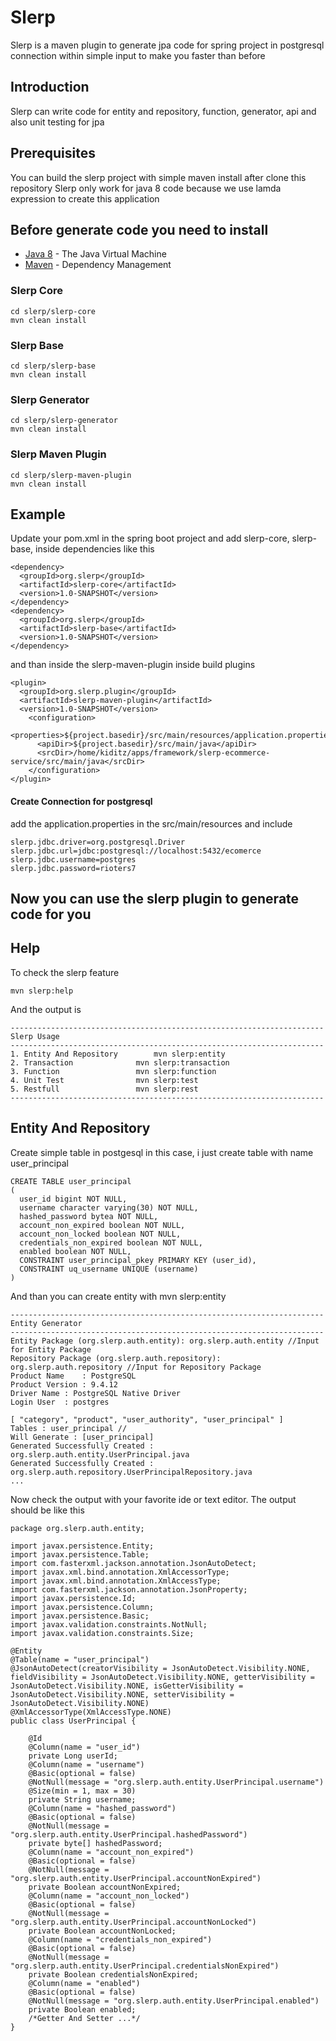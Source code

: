 # Slerp 

Slerp is a maven plugin to generate jpa code for spring project in postgresql connection within simple input to make you faster than before

## Introduction

Slerp can write code for entity and repository, function, generator, api and also unit testing for jpa

## Prerequisites

You can build the slerp project with simple maven install after clone this repository
Slerp only work for java 8 code because we use lamda expression to create this application

## Before generate code you need to install
* [Java 8](http://www.oracle.com/technetwork/java/javase/downloads/jdk8-downloads-2133151.html) - The Java Virtual Machine
* [Maven](https://maven.apache.org/) - Dependency Management
### Slerp Core
```
cd slerp/slerp-core
mvn clean install
```
### Slerp Base
```
cd slerp/slerp-base
mvn clean install
```
### Slerp Generator
```
cd slerp/slerp-generator
mvn clean install
```
### Slerp Maven Plugin
```
cd slerp/slerp-maven-plugin
mvn clean install
```
## Example

Update your pom.xml in the spring boot project and add slerp-core, slerp-base, inside dependencies like this
```
<dependency>
  <groupId>org.slerp</groupId>
  <artifactId>slerp-core</artifactId>
  <version>1.0-SNAPSHOT</version>
</dependency>
<dependency>
  <groupId>org.slerp</groupId>
  <artifactId>slerp-base</artifactId>
  <version>1.0-SNAPSHOT</version>
</dependency>
```

and than inside the slerp-maven-plugin inside build plugins
```
<plugin>
  <groupId>org.slerp.plugin</groupId>
  <artifactId>slerp-maven-plugin</artifactId>
  <version>1.0-SNAPSHOT</version>
    <configuration>
      <properties>${project.basedir}/src/main/resources/application.properties</properties>
      <apiDir>${project.basedir}/src/main/java</apiDir>
      <srcDir>/home/kiditz/apps/framework/slerp-ecommerce-service/src/main/java</srcDir>
    </configuration>
</plugin>
```
#### Create Connection for postgresql
add the application.properties in the src/main/resources and include 
```
slerp.jdbc.driver=org.postgresql.Driver
slerp.jdbc.url=jdbc:postgresql://localhost:5432/ecomerce
slerp.jdbc.username=postgres
slerp.jdbc.password=rioters7
```
## Now you can use the slerp plugin to generate code for you

## Help
To check the slerp feature
```
mvn slerp:help
```
And the output is
```
----------------------------------------------------------------------
Slerp Usage
----------------------------------------------------------------------
1. Entity And Repository		mvn slerp:entity
2. Transaction 				mvn slerp:transaction
3. Function 				mvn slerp:function
4. Unit Test 				mvn slerp:test
5. Restfull 				mvn slerp:rest
----------------------------------------------------------------------
```
## Entity And Repository

Create simple table in postgesql in this case, i just create table with name user_principal

```
CREATE TABLE user_principal
(
  user_id bigint NOT NULL,
  username character varying(30) NOT NULL,
  hashed_password bytea NOT NULL,
  account_non_expired boolean NOT NULL,
  account_non_locked boolean NOT NULL,
  credentials_non_expired boolean NOT NULL,
  enabled boolean NOT NULL,
  CONSTRAINT user_principal_pkey PRIMARY KEY (user_id),
  CONSTRAINT uq_username UNIQUE (username)
)
```
And than you can create entity with mvn slerp:entity
```
----------------------------------------------------------------------
Entity Generator
----------------------------------------------------------------------
Entity Package (org.slerp.auth.entity): org.slerp.auth.entity //Input for Entity Package
Repository Package (org.slerp.auth.repository): org.slerp.auth.repository //Input for Repository Package
Product Name	: PostgreSQL
Product Version	: 9.4.12
Driver Name	: PostgreSQL Native Driver
Login User	: postgres

[ "category", "product", "user_authority", "user_principal" ]
Tables : user_principal //
Will Generate : [user_principal]
Generated Successfully Created : org.slerp.auth.entity.UserPrincipal.java
Generated Successfully Created : org.slerp.auth.repository.UserPrincipalRepository.java
...
```
Now check the output with your favorite ide or text editor. The output should be like this

```
package org.slerp.auth.entity;

import javax.persistence.Entity;
import javax.persistence.Table;
import com.fasterxml.jackson.annotation.JsonAutoDetect;
import javax.xml.bind.annotation.XmlAccessorType;
import javax.xml.bind.annotation.XmlAccessType;
import com.fasterxml.jackson.annotation.JsonProperty;
import javax.persistence.Id;
import javax.persistence.Column;
import javax.persistence.Basic;
import javax.validation.constraints.NotNull;
import javax.validation.constraints.Size;

@Entity
@Table(name = "user_principal")
@JsonAutoDetect(creatorVisibility = JsonAutoDetect.Visibility.NONE, fieldVisibility = JsonAutoDetect.Visibility.NONE, getterVisibility = JsonAutoDetect.Visibility.NONE, isGetterVisibility = JsonAutoDetect.Visibility.NONE, setterVisibility = JsonAutoDetect.Visibility.NONE)
@XmlAccessorType(XmlAccessType.NONE)
public class UserPrincipal {

	@Id
	@Column(name = "user_id")
	private Long userId;
	@Column(name = "username")
	@Basic(optional = false)
	@NotNull(message = "org.slerp.auth.entity.UserPrincipal.username")
	@Size(min = 1, max = 30)
	private String username;
	@Column(name = "hashed_password")
	@Basic(optional = false)
	@NotNull(message = "org.slerp.auth.entity.UserPrincipal.hashedPassword")
	private byte[] hashedPassword;
	@Column(name = "account_non_expired")
	@Basic(optional = false)
	@NotNull(message = "org.slerp.auth.entity.UserPrincipal.accountNonExpired")
	private Boolean accountNonExpired;
	@Column(name = "account_non_locked")
	@Basic(optional = false)
	@NotNull(message = "org.slerp.auth.entity.UserPrincipal.accountNonLocked")
	private Boolean accountNonLocked;
	@Column(name = "credentials_non_expired")
	@Basic(optional = false)
	@NotNull(message = "org.slerp.auth.entity.UserPrincipal.credentialsNonExpired")
	private Boolean credentialsNonExpired;
	@Column(name = "enabled")
	@Basic(optional = false)
	@NotNull(message = "org.slerp.auth.entity.UserPrincipal.enabled")
	private Boolean enabled;
	/*Getter And Setter ...*/
}
```
